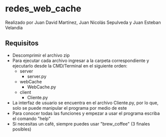 # redes_web_cache
Realizado por Juan David Martínez, Juan Nicolás Sepulveda y Juan Esteban Velandia

## Requisitos
- Descomprimir el archivo zip
- Para ejecutar cada archivo ingresar a la carpeta correspondiente y ejecutarlo desde la CMD/Terminal en el siguiente orden:
    - server
        - server.py
    - webCache
        - WebCache.py
    - client
        - Cliente.py
- La interfaz de usuario se encuentra en el archivo Cliente.py, por lo que, solo se puede manipular el programa por medio de este
- Para conocer todas las funciones y empezar a usar el programa escriba el comando "help"
- Si necesitas un café, siempre puedes usar "brew_coffee" (3 finales posibles)